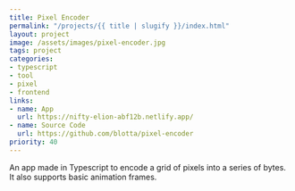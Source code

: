 ```yaml
---
title: Pixel Encoder
permalink: "/projects/{{ title | slugify }}/index.html"
layout: project
image: /assets/images/pixel-encoder.jpg
tags: project
categories:
- typescript
- tool
- pixel
- frontend
links:
- name: App
  url: https://nifty-elion-abf12b.netlify.app/
- name: Source Code
  url: https://github.com/blotta/pixel-encoder
priority: 40
---
```


An app made in Typescript to encode a grid of pixels into a series of bytes. It also supports basic animation frames.